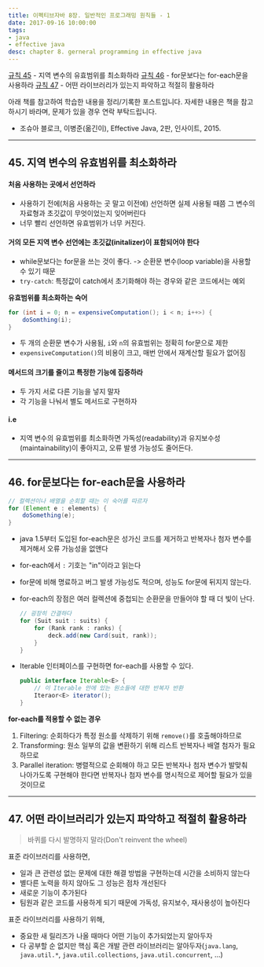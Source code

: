 ```yaml
---
title: 이펙티브자바 8장. 일반적인 프로그래밍 원칙들 - 1
date: 2017-09-16 10:00:00
tags:
- java
- effective java
desc: chapter 8. gerneral programming in effective java
---
```


[규칙 45](../../../../2017/09/16/general-programming-1/#45-지역-변수의-유효범위를-최소화하라) - 지역 변수의 유효범위를 최소화하라
[규칙 46](../../../../2017/09/16/general-programming-1/#46-for문보다는-for-each문을-사용하라) - for문보다는 for-each문을 사용하라
[규칙 47](../../../../2017/09/16/general-programming-1/#47-어떤-라이브러리가-있는지-파악하고-적절히-활용하라) - 어떤 라이브러리가 있는지 파악하고 적절히 활용하라

<!-- more -->

<div class="tip">
    <div>아래 책를 참고하여 학습한 내용을 정리/기록한 포스트입니다. 자세한 내용은 책을 참고하시기 바라며, 문제가 있을 경우 연락 부탁드립니다.</div>
    <ul>
        <li>조슈아 블로크, 이병준(옮긴이), Effective Java, 2판, 인사이트, 2015.</li>
    </ul>
</div>

---

## 45. 지역 변수의 유효범위를 최소화하라

#### 처음 사용하는 곳에서 선언하라

- 사용하기 전에(처음 사용하는 곳 말고 이전에) 선언하면 실제 사용될 때쯤 그 변수의 자료형과 초깃값이 무엇이었는지 잊어버린다
- 너무 빨리 선언하면 유효범위가 너무 커진다.

#### 거의 모든 지역 변수 선언에는 초깃값(initalizer)이 표함되어야 한다

- while문보다는 for문을 쓰는 것이 좋다. -> 순환문 변수(loop variable)을 사용할 수 있기 때문
- `try-catch`: 특정값이 catch에서 초기화해야 하는 경우와 같은 코드에서는 예외

**유효범위를 최소화하는 숙어**

```java
for (int i = 0; n = expensiveComputation(); i < n; i++>) {
    doSomthing(i);
}
```

- 두 개의 순환문 변수가 사용됨, `i`와 `n`의 유효범위는 정확히 for문으로 제한
- `expensiveComputation()`의 비용이 크고, 매번 안에서 재계산할 필요가 없어짐

#### 메서드의 크기를 줄이고 특정한 기능에 집중하라

- 두 가지 서로 다른 기능을 넣지 말자
- 각 기능을 나눠서 별도 메서드로 구현하자

#### i.e

- 지역 변수의 유효범위를 최소화하면 가독성(readability)과 유지보수성(maintainability)이 좋아지고, 오류 발생 가능성도 줄어든다.

---

## 46. for문보다는 for-each문을 사용하라

```java
// 컬렉션이나 배열을 순회할 때는 이 숙어를 따르자
for (Element e : elements) {
    doSomething(e);
}
```

- java 1.5부터 도입된 for-each문은 성가신 코드를 제거하고 반복자나 첨자 변수를 제거해서 오류 가능성을 없앤다
- for-each에서 `:` 기호는 "in"이라고 읽는다
- for문에 비해 명료하고 버그 발생 가능성도 적으며, 성능도 for문에 뒤지지 않는다.
- for-each의 장점은 여러 컬렉션에 중첩되는 순환문을 만들어야 할 때 더 빛이 난다.

    ```java
    // 굉장히 간결하다
    for (Suit suit : suits) {
        for (Rank rank : ranks) {
            deck.add(new Card(suit, rank));
        }
    }
    ```

- Iterable 인터페이스를 구현하면 for-each를 사용할 수 있다.

    ```java
    public interface Iterable<E> {
        // 이 Iterable 안에 있는 원소들에 대한 반복자 반환
        Iteraor<E> iterator();
    }
    ```

**for-each를 적용할 수 없는 경우**

1. Filtering: 순회하다가 특정 원소를 삭제하기 위해 `remove()`를 호출해야하므로
2. Transforming: 원소 일부의 값을 변환하기 위해 리스트 반복자나 배열 첨자가 필요하므로
3. Parallel iteration: 병렬적으로 순회해야 하고 모든 반복자나 첨자 변수가 발맞춰 나아가도록 구현해야 한다면 반복자나 첨자 변수를 명시적으로 제어할 필요가 있을 것이므로

---

## 47. 어떤 라이브러리가 있는지 파악하고 적절히 활용하라

> 바퀴를 다시 발명하지 말라(Don't reinvent the wheel)

표준 라이브러리를 사용하면,

- 일과 큰 관련성 없는 문제에 대한 해결 방법을 구현하는데 시간을 소비하지 않는다
- 별다른 노력을 하지 않아도 그 성능은 점차 개선된다
- 새로운 기능이 추가된다
- 팀원과 같은 코드를 사용하게 되기 때문에 가독성, 유지보수, 재사용성이 높아진다

표준 라이브러리를 사용하기 위해,

- 중요한 새 릴리즈가 나올 때마다 어떤 기능이 추가되었는지 알아두자
- 다 공부할 순 없지만 핵심 혹은 개발 관련 라이브러리는 알아두자(`java.lang`, `java.util.*`, `java.util.collections`, `java.util.concurrent`, ...)